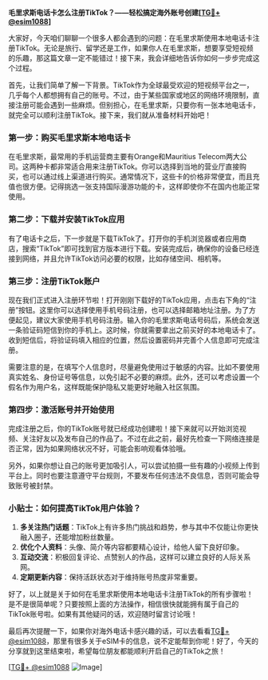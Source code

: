 **毛里求斯电话卡怎么注册TikTok？——轻松搞定海外账号创建[[TG💪+ @esim1088](https://t.me/s/esim1088)]**

大家好，今天咱们聊聊一个很多人都会遇到的问题：在毛里求斯使用本地电话卡注册TikTok。无论是旅行、留学还是工作，如果你人在毛里求斯，想要享受短视频的乐趣，那这篇文章一定不能错过！接下来，我会详细地告诉你如何一步步完成这个过程。

首先，让我们简单了解一下背景。TikTok作为全球最受欢迎的短视频平台之一，几乎每个人都想拥有自己的账号。不过，由于某些国家或地区的网络环境限制，直接注册可能会遇到一些麻烦。但别担心，在毛里求斯，只要你有一张本地电话卡，就完全可以顺利注册TikTok。接下来，我们就从准备材料开始吧！

### 第一步：购买毛里求斯本地电话卡

在毛里求斯，最常用的手机运营商主要有Orange和Mauritius Telecom两大公司。这两种卡都非常适合用来注册TikTok。你可以选择到当地的营业厅直接购买，也可以通过线上渠道进行购买。通常情况下，这些卡的价格非常便宜，而且充值也很方便。记得挑选一张支持国际漫游功能的卡，这样即使你不在国内也能正常使用。

### 第二步：下载并安装TikTok应用

有了电话卡之后，下一步就是下载TikTok了。打开你的手机浏览器或者应用商店，搜索“TikTok”即可找到官方版本进行下载。安装完成后，确保你的设备已经连接到网络，并且允许TikTok访问必要的权限，比如存储空间、相机等。

### 第三步：注册TikTok账户

现在我们正式进入注册环节啦！打开刚刚下载好的TikTok应用，点击右下角的“注册”按钮。这里你可以选择使用手机号码注册，也可以选择邮箱地址注册。为了方便起见，建议大家使用手机号码注册。输入你的毛里求斯电话号码后，系统会发送一条验证码短信到你的手机上。这时候，你就需要拿出之前买好的本地电话卡了。收到短信后，将验证码填入相应的位置，然后设置密码并完善个人信息即可完成注册。

需要注意的是，在填写个人信息时，尽量避免使用过于敏感的内容。比如不要使用真实姓名、身份证号等信息，以免引起不必要的麻烦。此外，还可以考虑设置一个假名作为用户名，这样既能保护隐私又能更好地融入社区氛围。

### 第四步：激活账号并开始使用

完成注册之后，你的TikTok账号就已经成功创建啦！接下来就可以开始浏览视频、关注好友以及发布自己的作品了。不过在此之前，最好先检查一下网络连接是否正常，因为如果网络状况不好，可能会影响观看体验哦。

另外，如果你想让自己的账号更加吸引人，可以尝试拍摄一些有趣的小视频上传到平台上。同时也要注意遵守平台规则，不要发布任何违法不良信息，否则可能会导致账号被封禁。

### 小贴士：如何提高TikTok用户体验？

1. **多关注热门话题**：TikTok上有许多热门挑战和趋势，参与其中不仅能让你更快融入圈子，还能增加粉丝数量。
2. **优化个人资料**：头像、简介等内容都要精心设计，给他人留下良好印象。
3. **互动交流**：积极回复评论、点赞别人的作品，这样可以建立良好的人际关系网。
4. **定期更新内容**：保持活跃状态对于维持账号热度非常重要。

好了，以上就是关于如何在毛里求斯使用本地电话卡注册TikTok的所有步骤啦！是不是很简单呢？只要按照上面的方法操作，相信很快就能拥有属于自己的TikTok账号啦。如果有其他疑问的话，欢迎随时留言讨论哦！

最后再次提醒一下，如果你对海外电话卡感兴趣的话，可以去看看[TG💪+ @esim1088](https://t.me/s/esim1088)，那里有很多关于eSIM卡的信息，说不定能帮到你呢！好了，今天的分享就到这里结束啦，希望每位朋友都能顺利开启自己的TikTok之旅！

[[TG💪+ @esim1088](https://t.me/s/esim1088) ![Image](https://i.postimg.cc/4NQfJmqS/Snipaste-2025-05-13-00-14-12.png)]